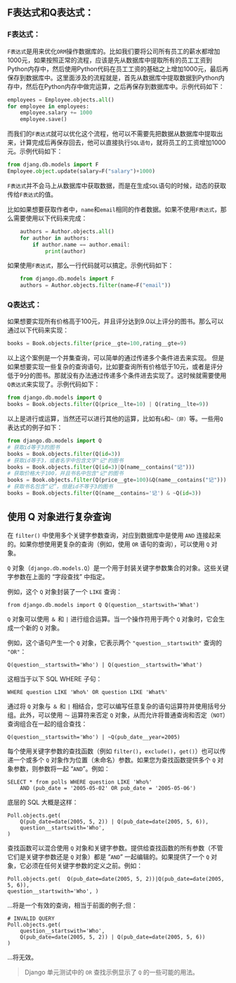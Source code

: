 ## F表达式和Q表达式：

### F表达式：

`F表达式`是用来优化`ORM`操作数据库的。比如我们要将公司所有员工的薪水都增加1000元，如果按照正常的流程，应该是先从数据库中提取所有的员工工资到Python内存中，然后使用Python代码在员工工资的基础之上增加1000元，最后再保存到数据库中。这里面涉及的流程就是，首先从数据库中提取数据到Python内存中，然后在Python内存中做完运算，之后再保存到数据库中。示例代码如下：

```python
employees = Employee.objects.all()
for employee in employees:
    employee.salary += 1000
    employee.save()
```

而我们的`F表达式`就可以优化这个流程，他可以不需要先把数据从数据库中提取出来，计算完成后再保存回去，他可以直接执行`SQL语句`，就将员工的工资增加1000元。示例代码如下：

```python
from djang.db.models import F
Employee.object.update(salary=F("salary")+1000)
```

`F表达式`并不会马上从数据库中获取数据，而是在生成`SQL`语句的时候，动态的获取传给`F表达式`的值。

比如如果想要获取作者中，`name`和`email`相同的作者数据。如果不使用`F表达式`，那么需要使用以下代码来完成：

```python
    authors = Author.objects.all()
    for author in authors:
        if author.name == author.email:
            print(author)
```

如果使用`F表达式`，那么一行代码就可以搞定。示例代码如下：

```python
    from django.db.models import F
    authors = Author.objects.filter(name=F("email"))
```

### Q表达式：

如果想要实现所有价格高于100元，并且评分达到9.0以上评分的图书。那么可以通过以下代码来实现：

```python
books = Book.objects.filter(price__gte=100,rating__gte=9)
```

以上这个案例是一个并集查询，可以简单的通过传递多个条件进去来实现。
但是如果想要实现一些复杂的查询语句，比如要查询所有价格低于10元，或者是评分低于9分的图书。那就没有办法通过传递多个条件进去实现了。这时候就需要使用`Q表达式`来实现了。示例代码如下：

```python
from django.db.models import Q
books = Book.objects.filter(Q(price__lte=10) | Q(rating__lte=9))
```

以上是进行或运算，当然还可以进行其他的运算，比如有`&`和`~（非）`等。一些用`Q`表达式的例子如下：

```python
from django.db.models import Q
# 获取id等于3的图书
books = Book.objects.filter(Q(id=3))
# 获取id等于3，或者名字中包含文字"记"的图书
books = Book.objects.filter(Q(id=3)|Q(name__contains("记")))
# 获取价格大于100，并且书名中包含"记"的图书
books = Book.objects.filter(Q(price__gte=100)&Q(name__contains("记")))
# 获取书名包含“记”，但是id不等于3的图书
books = Book.objects.filter(Q(name__contains='记') & ~Q(id=3))
```

## 使用 Q 对象进行复杂查询

在 `filter()` 中使用多个关键字参数查询，对应到数据库中是使用 `AND` 连接起来的。如果你想使用更复杂的查询（例如，使用 `OR` 语句的查询），可以使用 `Q` 对象。

`Q` 对象（`django.db.models.Q`）是一个用于封装关键字参数集合的对象。这些关键字参数在上面的 “字段查找” 中指定。

例如，这个 `Q` 对象封装了一个 `LIKE` 查询：

```
from django.db.models import Q Q(question__startswith='What')
```

`Q` 对象可以使用 `＆` 和 `|` 进行组合运算。当一个操作符用于两个 `Q` 对象时，它会生成一个新的 `Q` 对象。

例如，这个语句产生一个 `Q` 对象，它表示两个 `"question__startswith"` 查询的 `"OR"`：

```
Q(question__startswith='Who') | Q(question__startswith='What')
```

这相当于以下 SQL WHERE 子句：

```
WHERE question LIKE 'Who%' OR question LIKE 'What%'
```

通过将 `Q` 对象与 `＆` 和 `|` 相结合，您可以编写任意复杂的语句运算符并使用括号分组。此外，可以使用 `〜` 运算符来否定 `Q` 对象，从而允许将普通查询和否定（`NOT`）查询组合在一起的组合查找：

```
Q(question__startswith='Who') | ~Q(pub_date__year=2005)
```

每个使用关键字参数的查找函数（例如 `filter()`，`exclude()`，`get()`）也可以传递一个或多个 `Q` 对象作为位置（未命名）参数。如果您为查找函数提供多个 `Q` 对象参数，则参数将一起 “`AND`”。例如：

```
SELECT * from polls WHERE question LIKE 'Who%'
    AND (pub_date = '2005-05-02' OR pub_date = '2005-05-06')
```

底层的 SQL 大概是这样：

```
Poll.objects.get(
    Q(pub_date=date(2005, 5, 2)) | Q(pub_date=date(2005, 5, 6)),
    question__startswith='Who',
)
```

查找函数可以混合使用 `Q` 对象和关键字参数。提供给查找函数的所有参数（不管它们是关键字参数还是 `Q` 对象）都是 “`AND`” 一起编辑的。如果提供了一个 `Q` 对象，它必须在任何关键字参数的定义之前。例如：

```
Poll.objects.get(  Q(pub_date=date(2005, 5, 2))|Q(pub_date=date(2005, 5, 6)), 
question__startswith='Who', )
```

...将是一个有效的查询，相当于前面的例子;但：

```
# INVALID QUERY
Poll.objects.get(
    question__startswith='Who',
    Q(pub_date=date(2005, 5, 2)) | Q(pub_date=date(2005, 5, 6))
)
```

...将无效。

> Django 单元测试中的 `OR` 查找示例显示了 `Q` 的一些可能的用法。

## 
